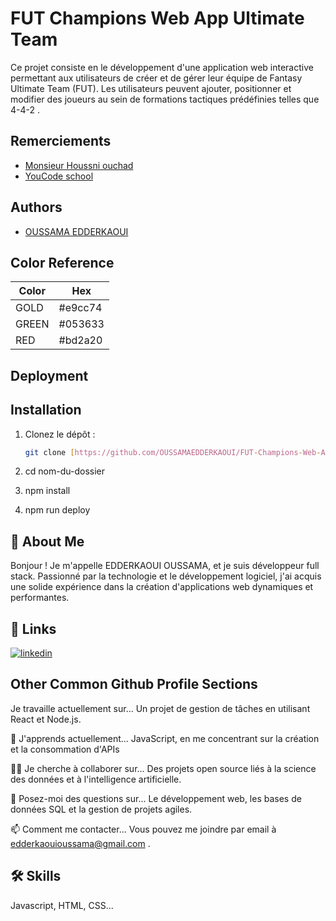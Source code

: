 # FUT Champions Web App Ultimate Team


Ce projet consiste en le développement d'une application web interactive permettant aux utilisateurs de créer et de gérer leur équipe de Fantasy Ultimate Team (FUT). Les utilisateurs peuvent ajouter, positionner et modifier des joueurs au sein de formations tactiques prédéfinies telles que 4-4-2 .

## Remerciements

 - [Monsieur Houssni ouchad](https://www.linkedin.com/in/ouchad97/)
 - [YouCode school](https://www.youcode.ma/)
 


## Authors

- [OUSSAMA EDDERKAOUI](https://github.com/OUSSAMAEDDERKAOUI/FUT-Champions-Web-App-Ultimate-Team)

## Color Reference

| Color             | Hex                                                                |
| ----------------- | ------------------------------------------------------------------ |
| GOLD | #e9cc74|
|GREEN | #053633 |
| RED | #bd2a20 |



## Deployment


## Installation

1. Clonez le dépôt :
   ```bash
   git clone [https://github.com/OUSSAMAEDDERKAOUI/FUT-Champions-Web-App-Ultimate-Team.git]

2. cd nom-du-dossier

3. npm install

4. npm run deploy

## 🚀 About Me
Bonjour ! Je m'appelle EDDERKAOUI OUSSAMA, et je suis développeur full stack. Passionné par la technologie et le développement logiciel, j'ai acquis une solide expérience dans la création d'applications web dynamiques et performantes.

## 🔗 Links

[![linkedin](https://img.shields.io/badge/linkedin-0A66C2?style=for-the-badge&logo=linkedin&logoColor=white)](https://www.linkedin.com/in/oussama-edderkaoui-15a150332/)



## Other Common Github Profile Sections
Je travaille actuellement sur...
Un projet de gestion de tâches en utilisant React et Node.js.

🧠 J'apprends actuellement...
JavaScript, en me concentrant sur la création et la consommation d'APIs

👯‍♀️ Je cherche à collaborer sur...
Des projets open source liés à la science des données et à l'intelligence artificielle.

💬 Posez-moi des questions sur...
Le développement web, les bases de données SQL et la gestion de projets agiles.

📫 Comment me contacter...
Vous pouvez me joindre par email à edderkaouioussama@gmail.com .



## 🛠 Skills
Javascript, HTML, CSS...

